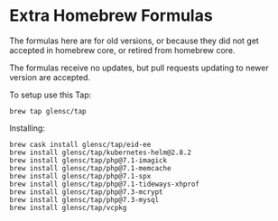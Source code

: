 # Extra Homebrew Formulas

The formulas here are for old versions, or because they did not get accepted in homebrew core, or retired from homebrew core.

The formulas receive no updates, but pull requests updating to newer version are accepted.

To setup use this Tap:
```
brew tap glensc/tap
```

Installing:

```
brew cask install glensc/tap/eid-ee
brew install glensc/tap/kubernetes-helm@2.8.2
brew install glensc/tap/php@7.1-imagick
brew install glensc/tap/php@7.1-memcache
brew install glensc/tap/php@7.1-spx
brew install glensc/tap/php@7.1-tideways-xhprof
brew install glensc/tap/php@7.3-mcrypt
brew install glensc/tap/php@7.3-mysql
brew install glensc/tap/vcpkg
```
